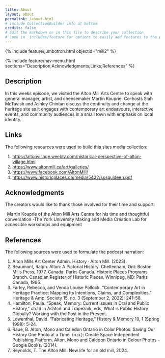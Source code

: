 ```yaml
---
title: About
layout: about
permalink: /about.html
# include CollectionBuilder info at bottom
credits: false
# Edit the markdown on in this file to describe your collection
# Look in _includes/feature for options to easily add features to the page
---
```


{% include feature/jumbotron.html objectid="mill2" %}

{% include feature/nav-menu.html sections="Description;Acknowledgments;Links;References" %}

## Description
In this weeks episode, we visited the Alton Mill Arts Centre to speak with general manager, artist, and cheesemaker Martin Kouprie. Co-hosts Siah McTavish and Ashley Chintan discuss the continuity and change at the heritage site as it engages with contemporary art endeavours, interactive events, and community audiences in a small town with emphasis on local identity.

## Links
The following resources were used to build this sites media collection:

1.  https://altonvillage.weebly.com/historical-perspective-of-alton-village.html
2.  https://www.altonmill.ca/art/galleries/
3.   https://www.facebook.com/AltonMill/
4.  https://www.historicplaces.ca/media/5422/sosguideen.pdf

## Acknowledgments
The creators would like to thank those involved for their time and support:

-Martin Kouprie of the Alton Mill Arts Centre for his time and thoughtful conversation
-The York University Making and Media Creation Lab for accessible workshops and equipment

## References

The following sources were used to formulate the podcast narration: 

1. Alton Mills Art Center Admin. History · Alton Mill. (2023).
2. Beaumont, Ralph. Alton: A Pictorial History. Cheltenham, Ont: Boston Mills Press, 1977. Canada. Parks Canada. Historic Places Programs Branch. Canadian Register of Historic Places. Winnipeg, MB: Parks Canada, 1995.
3. Farley, Rebecca, and Venda Louise Pollock. “Contemporary Art in Heritage Practice: Mapping Its Intentions, Claims, and Complexities.” Heritage & Amp; Society 15, no. 3 (September 2, 2022): 241–58.
4. Hamilton, Paula. “Speak, Memory: Current Issues in Oral and Public History,” ch.16 in Ashton and Trapeznik, eds, What is Public History Globally? Working with the Past in the Present.
5. Lowenthal, David. “Fabricating Heritage,” History & Memory 10, 1 (Spring 1998): 5-24.
6. Raue, B. Alton, Mono and Caledon Ontario in Color Photos: Saving Our History One Photo at a Time. (n.p.): Create Space Independent Publishing Platform. Alton, Mono and Caledon Ontario in Colour Photos – Google Books. (2014).
7. Reynolds, T. The Alton Mill: New life for an old mill, 2024. 




